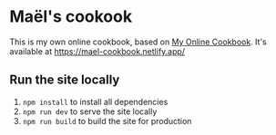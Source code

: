 # Maël's cookook
This is my own online cookbook, based on [My Online Cookbook](https://github.com/maeligg/my-online-cookbook). It's available at https://mael-cookbook.netlify.app/

## Run the site locally
1. `npm install` to install all dependencies
2. `npm run dev` to serve the site locally
3. `npm run build` to build the site for production
